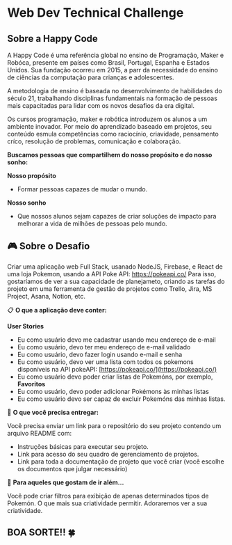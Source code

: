 # Web Dev Technical Challenge

## Sobre a Happy Code

A Happy Code é uma referência global no ensino de Programação, Maker e Robóca, presente em países como Brasil, Portugal, Espanha e Estados Unidos. Sua fundação ocorreu em 2015, a parr da necessidade do ensino de ciências da computação para crianças e adolescentes.

A metodologia de ensino é baseada no desenvolvimento de habilidades do século 21, trabalhando disciplinas fundamentais na formação de pessoas mais capacitadas para lidar com os novos desafios da era digital.

Os cursos programação, maker e robótica introduzem os alunos a um ambiente inovador. Por meio do aprendizado baseado em projetos, seu conteúdo esmula competências como raciocínio, criavidade, pensamento críco, resolução de problemas, comunicação e colaboração.

**Buscamos pessoas que compartilhem do nosso propósito e do nosso sonho:**

**Nosso propósito**
* Formar pessoas capazes de mudar o mundo.

**Nosso sonho**
* Que nossos alunos sejam capazes de criar soluções de impacto para melhorar a vida de milhões de pessoas pelo mundo.

## 🎮 Sobre o Desafio
Criar uma aplicação web Full Stack, usanado NodeJS, Firebase, e React de uma loja Pokemon, usando a API Poke API: https://pokeapi.co/
Para isso, gostaríamos de ver a sua capacidade de planejameto, criando as tarefas do projeto em uma ferramenta de gestão de projetos como Trello, Jira, MS Project, Asana, Notion, etc.

📋  **O que a aplicação deve conter:**

**User Stories**
- Eu como usuário devo me cadastrar usando meu endereço de e-mail
- Eu como usuário, devo ter meu endereço de e-mail validado
- Eu como usuário, devo  fazer login usando e-mail e senha
- Eu como usuário, devo ver uma lista com todos os pokemons disponíveis na API pokeAPI: [https://pokeapi.co/](https://pokeapi.co/)
- Eu como usuário devo poder criar listas de Pokemóns, por exemplo, **Favoritos**
- Eu como usuário, devo poder adicionar Pokémons às minhas listas
- Eu como usuário devo ser capaz de excluir Pokemóns das minhas listas.

🚚  **O que você precisa entregar:**

Você precisa enviar um link para o repositório do seu projeto contendo um arquivo README com:
* Instruções básicas para executar seu projeto.
* Link para acesso do seu quadro de gerenciamento de projetos.
* Link para toda a documentação de projeto que você criar (você escolhe os documentos que julgar necessário)

🚀 **Para aqueles que gostam de ir além...**

Você pode criar filtros para exibição de apenas determinados tipos de Pokemón.
O que mais sua criatividade permitir. Adoraremos ver a sua criatividade.

## BOA SORTE!! 🍀
